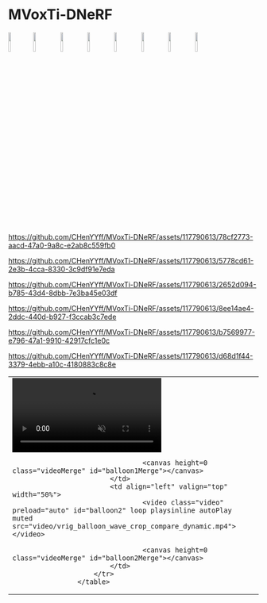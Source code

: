 # MVoxTi-DNeRF

<img src="https://github.com/CHenYYff/MVoxTi-DNeRF/assets/117790613/b43cdb60-966c-4829-b853-6bbd2e83cd88.gif" width="10%"/><img src="https://github.com/CHenYYff/MVoxTi-DNeRF/assets/117790613/469e5ad6-600f-4f22-bc4b-68c4aaeb64b3.gif" width="10%"/> <img src="https://github.com/CHenYYff/MVoxTi-DNeRF/assets/117790613/a7b807d7-e10a-4c78-8f96-a9daab4952cb.gif" width="10%"/> <img src="https://github.com/CHenYYff/MVoxTi-DNeRF/assets/117790613/442f3e84-3426-4aef-af13-528a4ac50bde.gif" width="10%"/> <img src="https://github.com/CHenYYff/MVoxTi-DNeRF/assets/117790613/e725423f-e075-4e9a-9b2d-10e03fa4c9e8.gif" width="10%"/> <img src="https://github.com/CHenYYff/MVoxTi-DNeRF/assets/117790613/1e2ac440-1e1e-409e-bb14-e564e0b3ccad.gif" width="10%"/> <img src="https://github.com/CHenYYff/MVoxTi-DNeRF/assets/117790613/1b42958f-2162-4412-9ca4-911ff4bcfbb4.gif" width="10%"/>  <img src="https://github.com/CHenYYff/MVoxTi-DNeRF/assets/117790613/cb1d67ce-ee0d-4a11-af26-d174357dec6d.gif" width="10%"/> 

https://github.com/CHenYYff/MVoxTi-DNeRF/assets/117790613/78cf2773-aacd-47a0-9a8c-e2ab8c559fb0


https://github.com/CHenYYff/MVoxTi-DNeRF/assets/117790613/5778cd61-2e3b-4cca-8330-3c9df91e7eda

https://github.com/CHenYYff/MVoxTi-DNeRF/assets/117790613/2652d094-b785-43d4-8dbb-7e3ba45e03df

https://github.com/CHenYYff/MVoxTi-DNeRF/assets/117790613/8ee14ae4-2ddc-440d-b927-f3ccab3c7ede

https://github.com/CHenYYff/MVoxTi-DNeRF/assets/117790613/b7569977-e796-47a1-9910-42917cfc1e0c



https://github.com/CHenYYff/MVoxTi-DNeRF/assets/117790613/d68d1f44-3379-4ebb-a10c-4180883c8c8e






<table width="100%">
                        <tr>
                            <td align="left" valign="top" width="50%">
                                    <video class="video" preload="auto" id="balloon1" loop playsinline autoPlay muted src="video/vrig_balloon_wave_crop.mp4" onplay="resizeAndPlayDual(this, 'balloon2')"></video>
                                    
                                    <canvas height=0 class="videoMerge" id="balloon1Merge"></canvas>
                            </td>
                            <td align="left" valign="top" width="50%">
                                    <video class="video" preload="auto" id="balloon2" loop playsinline autoPlay muted src="video/vrig_balloon_wave_crop_compare_dynamic.mp4"></video>
                                    
                                    <canvas height=0 class="videoMerge" id="balloon2Merge"></canvas>
                            </td>
                        </tr>
                    </table>
